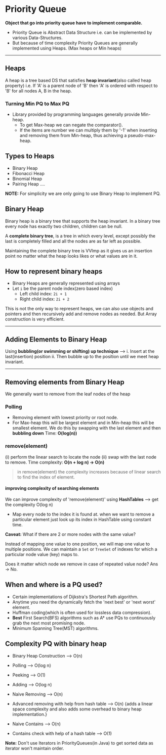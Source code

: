 # Priority Queue

**Object that go into priority queue have to implement comparable.**

* Priority Queue is Abstract Data Structure i.e. can be implemented by various Data-Structures.
* But because of time complexity Priority Queues are generally implemented using Heaps. (Max heaps or Min heaps)

---

## Heaps

A heap is a tree based DS that satisfies **heap invariant**(also called heap property) i.e. If 'A' is a parent node of 'B' then 'A' is ordered with respect to 'B' for all nodes A, B in the heap.

### Turning Min PQ to Max PQ

* Library provided by programming languages generally provide Min-heap.
  * To get Max-heap we can negate the comparator().
  * If the items are number we can multiply them by '-1' when inserting and removing them from Min-heap, thus achieving a pseudo-max-heap.

## Types to Heaps

* Binary Heap
* Fibonacci Heap
* Binomial Heap
* Pairing Heap
 ....

**NOTE:** For simplicity we are only going to use Binary Heap to implement PQ.

## Binary Heap

Binary heap is a binary tree that supports the heap invariant. In a binary tree every node has exactly two children, children can be null.

A **complete binary tree**, is a tree in which every level, except possibly the last is completely filled and all the nodes are as far left as possible.

Maintaining the complete binary tree is VVImp as it gives us an insertion point no matter what the heap looks likes or what values are in it.

## How to represent binary heaps

* Binary Heaps are generally represented using arrays
* Let `i` be the parent node index(zero based index)
  * Left child index:  `2i + 1`
  * Right child index: `2i + 2`

This is not the only way to represent heaps, we can also use objects and pointers and then recursively add and remove nodes as needed. But Array construction is very efficient.

---

## Adding Elements to Binary Heap

Using **bubbling(or swimming or shifting) up technique** -->
  i. Insert at the last(insertion) position
  ii. Then bubble up to the position until we meet heap invariant.

---

## Removing elements from Binary Heap

We generally want to remove from the leaf nodes of the heap

### Polling

* Removing element with lowest priority or root node.
* For Max-heap this will be largest element and in Min-heap this will be smallest element.
We do this by swapping with the last element and then **bubbling down**
Time: **O(log(n))**

### remove(element)

(i) perform the linear search to locate the node
(ii) swap with the last node to remove.
Time complexity: **O(n + log n) -> O(n)**

> in remove(element) the complexity increases because of linear search to find the index of element.

#### improving complexity of searching elements

We can improve complexity of 'remove(element)' using **HashTables** --> get the complexity O(log n)

* Map every node to the index it is found at. when we want to remove a particular element just look up its index in HashTable using constant time.

**Caveat:** What if there are 2 or more nodes with the same value?

Instead of mapping one value to one position, we will map one value to multiple positions. We can maintain a `Set` or `TreeSet` of indexes for which a particular node value (key) maps to.

Does it matter which node we remove in case of repeated value node?
Ans -> No.

## When and where is a PQ used?

* Certain implementations of Dijkstra's Shortest Path algorithm.
* Anytime you need the dynamically fetch the 'next best' or 'next worst' element.
* Huffman coding(which is often used for lossless data compression).
* **Best** First Search(BFS) algorithms such as A* use PQs to continuously grab the next most promising node.
* Minimum Spanning Tree(MST) algorithms.

## Complexity PQ with binary heap

* Binary Heap Construction   --> O(n)
* Polling                    --> O(log n)
* Peeking                    --> O(1)
* Adding                     --> O(log n)

* Naive Removing                              --> O(n)
* Advanced removing with help from hash table --> O(n) {adds a linear space complexity and also adds some overhead to binary heap implementation.}
* Naive Contains                              --> O(n)
* Contains check with help of a hash table    --> O(1)

**Note:** Don't use Iterators in PriorityQueues(in Java) to get sorted data as iterator won't maintain order.
